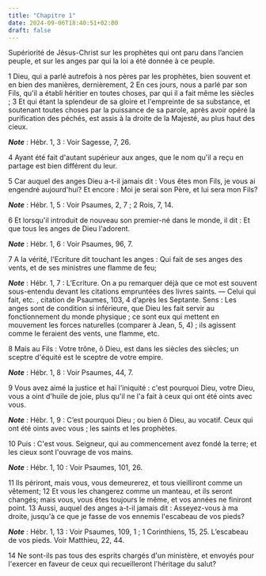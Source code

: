 ```yaml
---
title: "Chapitre 1"
date: 2024-09-06T18:40:51+02:00
draft: false
---
```



Supériorité de Jésus-Christ sur les prophètes qui ont paru dans l’ancien peuple, et sur les anges par qui la loi a été donnée à ce peuple.


1 Dieu, qui a parlé autrefois à nos pères par les prophètes, bien souvent et en bien des manières, dernièrement, 2 En ces jours, nous a parlé par son Fils, qu'il a établi héritier en toutes choses, par qui il a fait même les siècles ; 3 Et qui étant la splendeur de sa gloire et l'empreinte de sa substance, et soutenant toutes choses par la puissance de sa parole, après avoir opéré la purification des péchés, est assis à la droite de la Majesté, au plus haut des cieux.

***Note*** :  Hébr. 1, 3 : Voir Sagesse, 7, 26.

4 Ayant été fait d'autant supérieur aux anges, que le nom qu'il a reçu en partage est bien différent du leur.


5 Car auquel des anges Dieu a-t-il jamais dit : Vous êtes mon Fils, je vous ai engendré aujourd'hui? Et encore : Moi je serai son Père, et lui sera mon Fils?

***Note*** :  Hébr. 1, 5 : Voir Psaumes, 2, 7 ; 2 Rois, 7, 14.

6 Et lorsqu'il introduit de nouveau son premier-né dans le monde, il dit : Et que tous les anges de Dieu l'adorent.

***Note*** :  Hébr. 1, 6 : Voir Psaumes, 96, 7.

7 A la vérité, l'Ecriture dit touchant les anges : Qui fait de ses anges des vents, et de ses ministres une flamme de feu;

***Note*** :  Hébr. 1, 7 : L’Ecriture. On a pu remarquer déjà que ce mot est souvent sous-entendu devant les citations empruntées des livres saints. ― Celui qui fait, etc. , citation de Psaumes, 103, 4 d’après les Septante. Sens : Les anges sont de condition si inférieure, que Dieu les fait servir au fonctionnement du monde physique ; ce sont eux qui mettent en mouvement les forces naturelles (comparer à Jean, 5, 4) ; ils agissent comme le feraient des vents, une flamme, etc.

8 Mais au Fils : Votre trône, ô Dieu, est dans les siècles des siècles; un sceptre d'équité est le sceptre de votre empire.

***Note*** :  Hébr. 1, 8 : Voir Psaumes, 44, 7.

9 Vous avez aimé la justice et haï l'iniquité : c'est pourquoi Dieu, votre Dieu, vous a oint d'huile de joie, plus qu'il ne l'a fait à ceux qui ont été oints avec vous.

***Note*** :  Hébr. 1, 9 : C’est pourquoi Dieu ; ou bien ô Dieu, au vocatif. Ceux qui ont été oints avec vous ; les saints et les prophètes.

10 Puis : C'est vous. Seigneur, qui au commencement avez fondé la terre; et les cieux sont l'ouvrage de vos mains.

***Note*** :  Hébr. 1, 10 : Voir Psaumes, 101, 26.

11 Ils périront, mais vous, vous demeurerez, et tous vieilliront comme un vêtement; 12 Et vous les changerez comme un manteau, et ils seront changés; mais vous, vous êtes toujours le même, et vos années ne finiront point. 13 Aussi, auquel des anges a-t-il jamais dit : Asseyez-vous à ma droite, jusqu'à ce que je fasse de vos ennemis l'escabeau de vos pieds?

***Note*** :  Hébr. 1, 13 : Voir Psaumes, 109, 1 ; 1 Corinthiens, 15, 25. L’escabeau de vos pieds. Voir Matthieu, 22, 44.

14 Ne sont-ils pas tous des esprits chargés d'un ministère, et envoyés pour l'exercer en faveur de ceux qui recueilleront l'héritage du salut?


